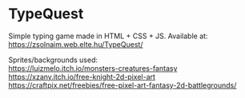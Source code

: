 # TypeQuest

Simple typing game made in HTML + CSS + JS.
Available at: https://zsolnaim.web.elte.hu/TypeQuest/

Sprites/backgrounds used: \
https://luizmelo.itch.io/monsters-creatures-fantasy \
https://xzany.itch.io/free-knight-2d-pixel-art \
https://craftpix.net/freebies/free-pixel-art-fantasy-2d-battlegrounds/

